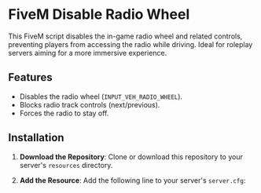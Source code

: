 # FiveM Disable Radio Wheel

This FiveM script disables the in-game radio wheel and related controls, preventing players from accessing the radio while driving. Ideal for roleplay servers aiming for a more immersive experience.

## Features
- Disables the radio wheel (`INPUT_VEH_RADIO_WHEEL`).
- Blocks radio track controls (next/previous).
- Forces the radio to stay off.

## Installation

1. **Download the Repository**:
   Clone or download this repository to your server's `resources` directory.

2. **Add the Resource**:
   Add the following line to your server's `server.cfg`:
